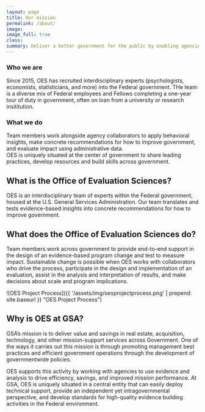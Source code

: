 ```yaml
---
layout: page
title: Our mission
permalink: /about/
image:
image_full: true
class:
summary: Deliver a better government for the public by enabling agencies to build and use evidence to drive decisions
---
```

<section class="usa-section background-medium">
  <div class="usa-grid main-content">
    <div class="usa-grid">
      <div class="usa-width-one-half">
        <h3><left>Who we are</h3>
        <p>Since 2015, OES has recruited interdisciplinary experts (psychologists, economists, statisticians, and more) into the Federal government. THe team is a diverse mix of Federal employees and Fellows completing a one-year tour of duty in government, often on loan from a university or research insititution.</p>
      </div>
      <div class="usa-width-one-half">
        <h3><left>What we do</h3>
        <p>Team members work alongside agency collaborators to apply behavioral insights, make concrete recommendations for how to improve government, and evaluate impact using administrative data.
          <br/>
         OES is uniquely situated at the center of government to share leading practices, develop resources and build skills across government. 
          </p>
      </div>

## What is the Office of Evaluation Sciences?

OES is an interdisciplinary team of experts within the Federal government, housed at the U.S. General Services Administration. Our team translates and tests evidence-based insights into concrete recommendations for how to improve government.

## What does the Office of Evaluation Sciences do?

Team members work across government to provide end-to-end support in the design of an evidence-based program change and test to measure impact. Sustainable change is possible when OES works with collaborators who drive the process, participate in the design and implementation of an evaluation, assist in the analysis and interpretation of results, and make decisions about scale and program implications.

![OES Project Process]({{ '/assets/img/oesprojectprocess.png' | prepend: site.baseurl }} "OES Project Process")

## Why is OES at GSA?

GSA’s mission is to deliver value and savings in real estate, acquisition, technology, and other mission-support services across Government. One of the ways it carries out this mission is through promoting management best practices and efficient government operations through the development of governmentwide policies.

OES supports this activity by working with agencies to use evidence and analysis to drive efficiency, savings, and improved mission performance. At GSA, OES is uniquely situated in a central entity that can easily deploy technical support, provide an independent yet intragovernmental perspective, and develop standards for high-quality evidence building activities in the Federal environment.

